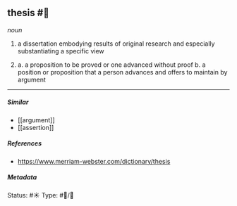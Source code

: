 
## thesis  #🧠

_noun_

1. a dissertation embodying results of original research and especially substantiating a specific view

2. a. a proposition to be proved or one advanced without proof
   b. a position or proposition that a person advances and offers to maintain by argument

___

##### Similar

-   [[argument]]
-   [[assertion]]

##### References 

- https://www.merriam-webster.com/dictionary/thesis

##### Metadata
Status: #☀️ 
Type: #🔵/💬